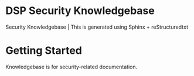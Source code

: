 # DSP Security Knowledgebase 

Security Knowledgebase | This is generated using Sphinx + reStructuredtxt

# Getting Started 

Knowledgebase is for security-related documentation.
